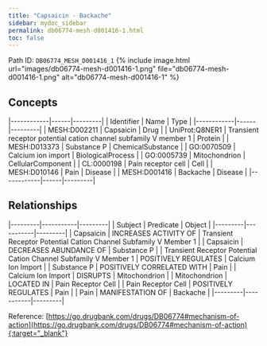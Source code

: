 ```yaml
---
title: "Capsaicin - Backache"
sidebar: mydoc_sidebar
permalink: db06774-mesh-d001416-1.html
toc: false 
---
```



Path ID: `DB06774_MESH_D001416_1`
{% include image.html url="images/db06774-mesh-d001416-1.png" file="db06774-mesh-d001416-1.png" alt="db06774-mesh-d001416-1" %}

## Concepts

|------------|------|---------|
| Identifier | Name | Type    |
|------------|------|---------|
| MESH:D002211 | Capsaicin | Drug |
| UniProt:Q8NER1 | Transient receptor potential cation channel subfamily V member 1 | Protein |
| MESH:D013373 | Substance P | ChemicalSubstance |
| GO:0070509 | Calcium ion import | BiologicalProcess |
| GO:0005739 | Mitochondrion | CellularComponent |
| CL:0000198 | Pain receptor cell | Cell |
| MESH:D010146 | Pain | Disease |
| MESH:D001416 | Backache | Disease |
|------------|------|---------|

## Relationships

|---------|-----------|---------|
| Subject | Predicate | Object  |
|---------|-----------|---------|
| Capsaicin | INCREASES ACTIVITY OF | Transient Receptor Potential Cation Channel Subfamily V Member 1 |
| Capsaicin | DECREASES ABUNDANCE OF | Substance P |
| Transient Receptor Potential Cation Channel Subfamily V Member 1 | POSITIVELY REGULATES | Calcium Ion Import |
| Substance P | POSITIVELY CORRELATED WITH | Pain |
| Calcium Ion Import | DISRUPTS | Mitochondrion |
| Mitochondrion | LOCATED IN | Pain Receptor Cell |
| Pain Receptor Cell | POSITIVELY REGULATES | Pain |
| Pain | MANIFESTATION OF | Backache |
|---------|-----------|---------|

Reference: [https://go.drugbank.com/drugs/DB06774#mechanism-of-action](https://go.drugbank.com/drugs/DB06774#mechanism-of-action){:target="_blank"}